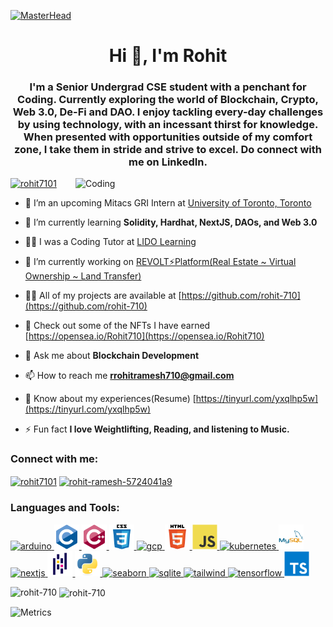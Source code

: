 [![MasterHead](https://cdnb.artstation.com/p/assets/images/images/018/831/079/original/camille-unknown-bird-city-ok.gif)]()
<h1 align="center">Hi 👋, I'm Rohit</h1>
<h3 align="center">I'm a Senior Undergrad CSE student with a penchant for Coding. Currently exploring the world of Blockchain, Crypto, Web 3.0, De-Fi and DAO. I enjoy tackling every-day challenges by using technology, with an incessant thirst for knowledge. When presented with opportunities outside of my comfort zone, I take them in stride and strive to excel. Do connect with me on LinkedIn.</h3>
<img align="right" alt="Coding" width="400" src="https://i.pinimg.com/originals/f5/5b/0f/f55b0f3e0d9b878ed9192b8358fd1480.gif">
<p align="left"> <a href="https://twitter.com/rohit7101" target="blank"><img src="https://img.shields.io/twitter/follow/rohit7101?logo=twitter&style=for-the-badge" alt="rohit7101" /></a> </p>

- 🔭 I’m an upcoming Mitacs GRI Intern at [University of Toronto, Toronto](https://www.mitacs.ca/en/programs/globalink/globalink-research-internship)

- 🌱 I’m currently learning **Solidity, Hardhat, NextJS, DAOs, and Web 3.0**

- 👨‍🏫 I was a Coding Tutor at [LIDO Learning](https://www.lidolearning.com/)

- 🤝 I’m currently working on [REVOLT⚡Platform(Real Estate ~ Virtual Ownership ~ Land Transfer)](https://revolt-beryl.vercel.app/)

- 👨‍💻 All of my projects are available at [https://github.com/rohit-710](https://github.com/rohit-710)

- 🚀 Check out some of the NFTs I have earned [https://opensea.io/Rohit710](https://opensea.io/Rohit710)

- 💬 Ask me about **Blockchain Development**

- 📫 How to reach me **rrohitramesh710@gmail.com**

- 📄 Know about my experiences(Resume) [https://tinyurl.com/yxqlhp5w](https://tinyurl.com/yxqlhp5w)

- ⚡ Fun fact **I love Weightlifting, Reading, and listening to Music.**

<h3 align="left">Connect with me:</h3>
<p align="left">
<a href="https://twitter.com/rohit7101" target="blank"><img align="center" src="https://raw.githubusercontent.com/rahuldkjain/github-profile-readme-generator/master/src/images/icons/Social/twitter.svg" alt="rohit7101" height="30" width="40" /></a>
<a href="https://linkedin.com/in/rohit-ramesh-5724041a9" target="blank"><img align="center" src="https://raw.githubusercontent.com/rahuldkjain/github-profile-readme-generator/master/src/images/icons/Social/linked-in-alt.svg" alt="rohit-ramesh-5724041a9" height="30" width="40" /></a>
</p>

<h3 align="left">Languages and Tools:</h3>
<p align="left"> <a href="https://www.arduino.cc/" target="_blank" rel="noreferrer"> <img src="https://cdn.worldvectorlogo.com/logos/arduino-1.svg" alt="arduino" width="40" height="40"/> </a> <a href="https://www.cprogramming.com/" target="_blank" rel="noreferrer"> <img src="https://raw.githubusercontent.com/devicons/devicon/master/icons/c/c-original.svg" alt="c" width="40" height="40"/> </a> <a href="https://www.w3schools.com/cpp/" target="_blank" rel="noreferrer"> <img src="https://raw.githubusercontent.com/devicons/devicon/master/icons/cplusplus/cplusplus-original.svg" alt="cplusplus" width="40" height="40"/> </a> <a href="https://www.w3schools.com/css/" target="_blank" rel="noreferrer"> <img src="https://raw.githubusercontent.com/devicons/devicon/master/icons/css3/css3-original-wordmark.svg" alt="css3" width="40" height="40"/> </a> <a href="https://cloud.google.com" target="_blank" rel="noreferrer"> <img src="https://www.vectorlogo.zone/logos/google_cloud/google_cloud-icon.svg" alt="gcp" width="40" height="40"/> </a> <a href="https://www.w3.org/html/" target="_blank" rel="noreferrer"> <img src="https://raw.githubusercontent.com/devicons/devicon/master/icons/html5/html5-original-wordmark.svg" alt="html5" width="40" height="40"/> </a> <a href="https://developer.mozilla.org/en-US/docs/Web/JavaScript" target="_blank" rel="noreferrer"> <img src="https://raw.githubusercontent.com/devicons/devicon/master/icons/javascript/javascript-original.svg" alt="javascript" width="40" height="40"/> </a> <a href="https://kubernetes.io" target="_blank" rel="noreferrer"> <img src="https://www.vectorlogo.zone/logos/kubernetes/kubernetes-icon.svg" alt="kubernetes" width="40" height="40"/> </a> <a href="https://www.mysql.com/" target="_blank" rel="noreferrer"> <img src="https://raw.githubusercontent.com/devicons/devicon/master/icons/mysql/mysql-original-wordmark.svg" alt="mysql" width="40" height="40"/> </a> <a href="https://nextjs.org/" target="_blank" rel="noreferrer"> <img src="https://cdn.worldvectorlogo.com/logos/nextjs-2.svg" alt="nextjs" width="40" height="40"/> </a> <a href="https://pandas.pydata.org/" target="_blank" rel="noreferrer"> <img src="https://raw.githubusercontent.com/devicons/devicon/2ae2a900d2f041da66e950e4d48052658d850630/icons/pandas/pandas-original.svg" alt="pandas" width="40" height="40"/> </a> <a href="https://www.python.org" target="_blank" rel="noreferrer"> <img src="https://raw.githubusercontent.com/devicons/devicon/master/icons/python/python-original.svg" alt="python" width="40" height="40"/> </a> <a href="https://seaborn.pydata.org/" target="_blank" rel="noreferrer"> <img src="https://seaborn.pydata.org/_images/logo-mark-lightbg.svg" alt="seaborn" width="40" height="40"/> </a> <a href="https://www.sqlite.org/" target="_blank" rel="noreferrer"> <img src="https://www.vectorlogo.zone/logos/sqlite/sqlite-icon.svg" alt="sqlite" width="40" height="40"/> </a> <a href="https://tailwindcss.com/" target="_blank" rel="noreferrer"> <img src="https://www.vectorlogo.zone/logos/tailwindcss/tailwindcss-icon.svg" alt="tailwind" width="40" height="40"/> </a> <a href="https://www.tensorflow.org" target="_blank" rel="noreferrer"> <img src="https://www.vectorlogo.zone/logos/tensorflow/tensorflow-icon.svg" alt="tensorflow" width="40" height="40"/> </a> <a href="https://www.typescriptlang.org/" target="_blank" rel="noreferrer"> <img src="https://raw.githubusercontent.com/devicons/devicon/master/icons/typescript/typescript-original.svg" alt="typescript" width="40" height="40"/> </a> </p>

<p><img align="left" src="https://github-readme-stats.vercel.app/api/top-langs?username=rohit-710&show_icons=true&locale=en&layout=compact" alt="rohit-710" /></p>

<p>&nbsp;<img align="center" src="https://github-readme-stats.vercel.app/api?username=rohit-710&show_icons=true&locale=en" alt="rohit-710" /></p>



![Metrics](https://metrics.lecoq.io/rohit-710?template=classic&base.header=0&base.activity=0&base.community=0&base.repositories=0&languages=1&isocalendar=1&achievements=1&isocalendar.duration=half-year&languages.limit=8&languages.threshold=0%25&languages.colors=github&languages.sections=most-used&languages.indepth=false&languages.analysis.timeout=15&languages.categories=markup%2C%20programming&languages.recent.categories=markup%2C%20programming&languages.recent.load=300&languages.recent.days=14&achievements.threshold=C&achievements.secrets=true&achievements.display=compact&achievements.limit=0&config.timezone=Asia%2FCalcutta&config.display=columns)
